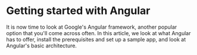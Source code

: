 # Getting started with Angular

It is now time to look at Google's Angular framework, another popular option that you'll come across often. In this article, we look at what Angular has to offer, install the prerequisites and set up a sample app, and look at Angular's basic architecture.